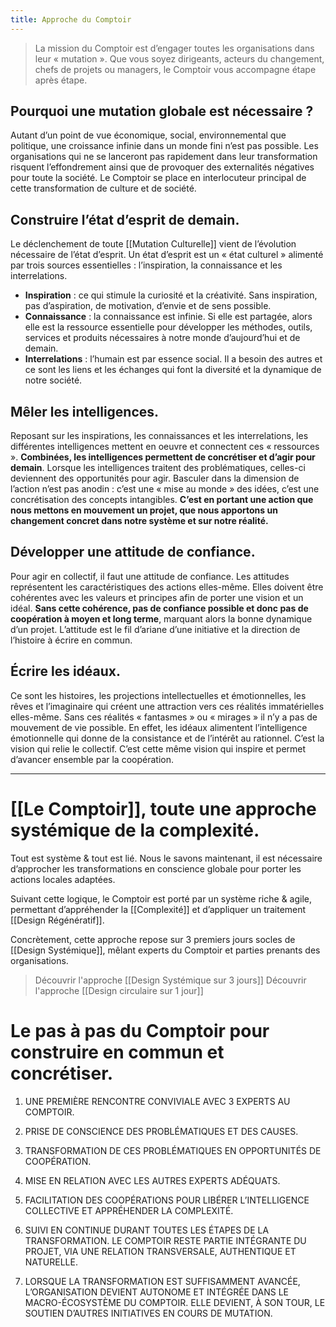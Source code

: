 ```yaml
---
title: Approche du Comptoir
---
```


>La mission du Comptoir est d’engager toutes les organisations dans leur « mutation ». Que vous soyez dirigeants, acteurs du changement, chefs de projets ou managers, le Comptoir vous accompagne étape après étape. 


## Pourquoi une mutation globale est nécessaire ?

Autant d’un point de vue économique, social, environnemental que politique, une croissance infinie dans un monde fini n’est pas possible. Les organisations qui ne se lanceront pas rapidement dans leur transformation risquent l’effondrement ainsi que de provoquer des externalités négatives pour toute la société. Le Comptoir se place en interlocuteur principal de cette transformation de culture et de société.

## Construire l’état d’esprit de demain.

Le déclenchement de toute [[Mutation Culturelle]] vient de l’évolution nécessaire de l’état d’esprit. Un état d’esprit est un « état culturel » alimenté par trois sources essentielles : l’inspiration, la connaissance et les interrelations.

- **Inspiration** : ce qui stimule la curiosité et la créativité. Sans inspiration, pas d’aspiration, de motivation, d’envie et de sens possible.
- **Connaissance** : la connaissance est infinie. Si elle est partagée, alors elle est la ressource essentielle pour développer les méthodes, outils, services et produits nécessaires à notre monde d’aujourd’hui et de demain.
- **Interrelations** : l’humain est par essence social. Il a besoin des autres et ce sont les liens et les échanges qui font la diversité et la dynamique de notre société.

## Mêler les intelligences.

Reposant sur les inspirations, les connaissances et les interrelations, les différentes intelligences mettent en oeuvre et connectent ces « ressources ». **Combinées, les intelligences permettent de concrétiser et d’agir pour demain**. Lorsque les intelligences traitent des problématiques, celles-ci deviennent des opportunités pour agir. Basculer dans la dimension de l’action n’est pas anodin : c’est une « mise au monde » des idées, c’est une concrétisation des concepts intangibles. **C’est en portant une action que nous mettons en mouvement un projet, que nous apportons un changement concret dans notre système et sur notre réalité.**

## Développer une attitude de confiance.

Pour agir en collectif, il faut une attitude de confiance. Les attitudes représentent les caractéristiques des actions elles-même. Elles doivent être cohérentes avec les valeurs et principes afin de porter une vision et un idéal. **Sans cette cohérence, pas de confiance possible et donc pas de coopération à moyen et long terme**, marquant alors la bonne dynamique d’un projet. L’attitude est le fil d’ariane d’une initiative et la direction de l’histoire à écrire en commun.

## Écrire les idéaux.

Ce sont les histoires, les projections intellectuelles et émotionnelles, les rêves et l’imaginaire qui créent une attraction vers ces réalités immatérielles elles-même. Sans ces réalités « fantasmes » ou « mirages » il n’y a pas de mouvement de vie possible. En effet, les idéaux alimentent l’intelligence émotionnelle qui donne de la consistance et de l’intérêt au rationnel. C’est la vision qui relie le collectif. C’est cette même vision qui inspire et permet d’avancer ensemble par la coopération.

---

# [[Le Comptoir]], toute une approche systémique de la complexité.
Tout est système & tout est lié. Nous le savons maintenant, il est nécessaire d’approcher les transformations en conscience globale pour porter les actions locales adaptées.

Suivant cette logique, le Comptoir est porté par un système riche & agile, permettant d’appréhender la [[Complexité]] et d’appliquer un traitement [[Design Régénératif]].

Concrètement, cette approche repose sur 3 premiers jours socles de [[Design Systémique]], mêlant experts du Comptoir et parties prenants des organisations.

> Découvrir l'approche [[Design Systémique sur 3 jours]]
> Découvrir l'approche [[Design circulaire sur 1 jour]]

# Le pas à pas du Comptoir pour construire en commun et concrétiser.

1. UNE PREMIÈRE RENCONTRE CONVIVIALE AVEC 3 EXPERTS AU COMPTOIR.

2. PRISE DE CONSCIENCE DES PROBLÉMATIQUES ET DES CAUSES.

3. TRANSFORMATION DE CES PROBLÉMATIQUES EN OPPORTUNITÉS DE COOPÉRATION.

4. MISE EN RELATION AVEC LES AUTRES EXPERTS ADÉQUATS.

5. FACILITATION DES COOPÉRATIONS POUR LIBÉRER L’INTELLIGENCE COLLECTIVE ET APPRÉHENDER LA COMPLEXITÉ.

6. SUIVI EN CONTINUE DURANT TOUTES LES ÉTAPES DE LA TRANSFORMATION. LE COMPTOIR RESTE PARTIE INTÉGRANTE DU PROJET, VIA UNE RELATION TRANSVERSALE, AUTHENTIQUE ET NATURELLE.

7. LORSQUE LA TRANSFORMATION EST SUFFISAMMENT AVANCÉE, L’ORGANISATION DEVIENT AUTONOME ET INTÉGRÉE DANS LE MACRO-ÉCOSYSTÈME DU COMPTOIR. ELLE DEVIENT, À SON TOUR, LE SOUTIEN D’AUTRES INITIATIVES EN COURS DE MUTATION. 